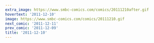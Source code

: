 ```yaml
---
extra_image: https://www.smbc-comics.com/comics/20111210after.gif
hovertext: '2011-12-10'
image: https://www.smbc-comics.com/comics/20111210.gif
next_comic: '2011-12-11'
prev_comic: '2011-12-09'
title: '2011-12-10'
---
```


